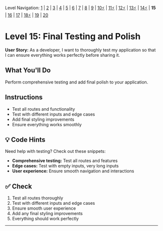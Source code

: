 Level Navigation: [1](./mad-libs-lv-1.md) | [2](./mad-libs-lv-2.md) | [3](./mad-libs-lv-3.md) | [4](./mad-libs-lv-4.md) | [5](./mad-libs-lv-5.md) | [6](./mad-libs-lv-6.md) | [7](./mad-libs-lv-7.md) | [8](./mad-libs-lv-8.md) | [9](./mad-libs-lv-9.md) | [10⚡](./mad-libs-lv-10.md) | [11⚡](./mad-libs-lv-11.md) | [12⚡](./mad-libs-lv-12.md) | [13⚡](./mad-libs-lv-13.md) | [14⚡](./mad-libs-lv-14.md) | **15** | [16](./mad-libs-lv-16.md) | [17](./mad-libs-lv-17.md) | [18⚡](./mad-libs-lv-18.md) | [19](./mad-libs-lv-19.md) | [20](./mad-libs-lv-20.md)

# Level 15: Final Testing and Polish

**User Story:** As a developer, I want to thoroughly test my application so that I can ensure everything works perfectly before sharing it.

## What You'll Do
Perform comprehensive testing and add final polish to your application.

## Instructions
- Test all routes and functionality
- Test with different inputs and edge cases
- Add final styling improvements
- Ensure everything works smoothly

## 💡 Code Hints
Need help with testing? Check out these snippets:
- **Comprehensive testing:** Test all routes and features
- **Edge cases:** Test with empty inputs, very long inputs
- **User experience:** Ensure smooth navigation and interactions

## ✅ Check
1. Test all routes thoroughly
2. Test with different inputs and edge cases
3. Ensure smooth user experience
4. Add any final styling improvements
5. Everything should work perfectly

---